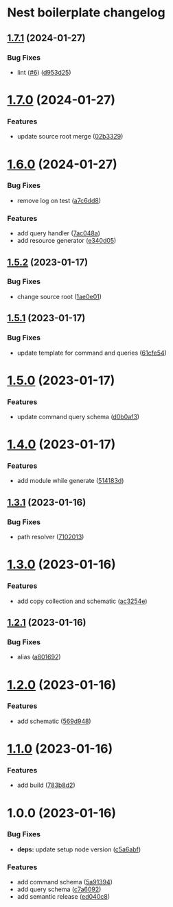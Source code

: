 # Nest boilerplate changelog

## [1.7.1](https://github.com/Notekunn/schematics/compare/v1.7.0...v1.7.1) (2024-01-27)


### Bug Fixes

* lint ([#6](https://github.com/Notekunn/schematics/issues/6)) ([d953d25](https://github.com/Notekunn/schematics/commit/d953d252f3a781a4019eea002b76b3ac335ac7fb))

# [1.7.0](https://github.com/Notekunn/schematics/compare/v1.6.0...v1.7.0) (2024-01-27)


### Features

* update source root merge ([02b3329](https://github.com/Notekunn/schematics/commit/02b3329b24fd9c4703294d94a657e23bf1b12664))

# [1.6.0](https://github.com/Notekunn/schematics/compare/v1.5.2...v1.6.0) (2024-01-27)


### Bug Fixes

* remove log on test ([a7c6dd8](https://github.com/Notekunn/schematics/commit/a7c6dd836526b09f0025cec58a551bbe3e2348a7))


### Features

* add query handler ([7ac048a](https://github.com/Notekunn/schematics/commit/7ac048a4d469bb7498daae9ae3de5fa65436cd5e))
* add resource generator ([e340d05](https://github.com/Notekunn/schematics/commit/e340d050e35fcd8a45ee131a7a6223387dd30efb))

## [1.5.2](https://github.com/Notekunn/schematics/compare/v1.5.1...v1.5.2) (2023-01-17)


### Bug Fixes

* change source root ([1ae0e01](https://github.com/Notekunn/schematics/commit/1ae0e01042c3ee77ddb52e62c72a103a37a71050))

## [1.5.1](https://github.com/Notekunn/schematics/compare/v1.5.0...v1.5.1) (2023-01-17)


### Bug Fixes

* update template for command and queries ([61cfe54](https://github.com/Notekunn/schematics/commit/61cfe54b7fc9b059d2f321df2302a810baa779c8))

# [1.5.0](https://github.com/Notekunn/schematics/compare/v1.4.0...v1.5.0) (2023-01-17)


### Features

* update command query schema ([d0b0af3](https://github.com/Notekunn/schematics/commit/d0b0af3bd16fed184b9b6cd87023d38d4c0aa636))

# [1.4.0](https://github.com/Notekunn/schematics/compare/v1.3.1...v1.4.0) (2023-01-17)


### Features

* add module while generate ([514183d](https://github.com/Notekunn/schematics/commit/514183de34133ace5a046b87f52ccfcf979b7cd4))

## [1.3.1](https://github.com/Notekunn/schematics/compare/v1.3.0...v1.3.1) (2023-01-16)


### Bug Fixes

* path resolver ([7102013](https://github.com/Notekunn/schematics/commit/7102013b7e29c7a6e096724221b4640b58970489))

# [1.3.0](https://github.com/Notekunn/schematics/compare/v1.2.1...v1.3.0) (2023-01-16)


### Features

* add copy collection and schematic ([ac3254e](https://github.com/Notekunn/schematics/commit/ac3254e64754dd8b695b366f2c15bb2197489bda))

## [1.2.1](https://github.com/Notekunn/schematics/compare/v1.2.0...v1.2.1) (2023-01-16)


### Bug Fixes

* alias ([a801692](https://github.com/Notekunn/schematics/commit/a8016925a6a7b05cd54c0695a9c3bed7243ca143))

# [1.2.0](https://github.com/Notekunn/schematics/compare/v1.1.0...v1.2.0) (2023-01-16)


### Features

* add schematic ([569d948](https://github.com/Notekunn/schematics/commit/569d9484ed116974b09d8837a80e6b0a122705e6))

# [1.1.0](https://github.com/Notekunn/schematics/compare/v1.0.0...v1.1.0) (2023-01-16)


### Features

* add build ([783b8d2](https://github.com/Notekunn/schematics/commit/783b8d262d511fa689e99eb5acdb100488a3aefb))

# 1.0.0 (2023-01-16)


### Bug Fixes

* **deps:** update setup node version ([c5a6abf](https://github.com/Notekunn/schematics/commit/c5a6abfc471f3a719776717047c7e809c5cbbdca))


### Features

* add command schema ([5a91394](https://github.com/Notekunn/schematics/commit/5a91394d9acdb077ceee93e9e719cf0fed3e42cf))
* add query schema ([c7a6092](https://github.com/Notekunn/schematics/commit/c7a6092ac129b93a62142e154e8be5f6fed64495))
* add semantic release ([ed040c8](https://github.com/Notekunn/schematics/commit/ed040c849c71fd7c15138ce3b67010b549954548))
